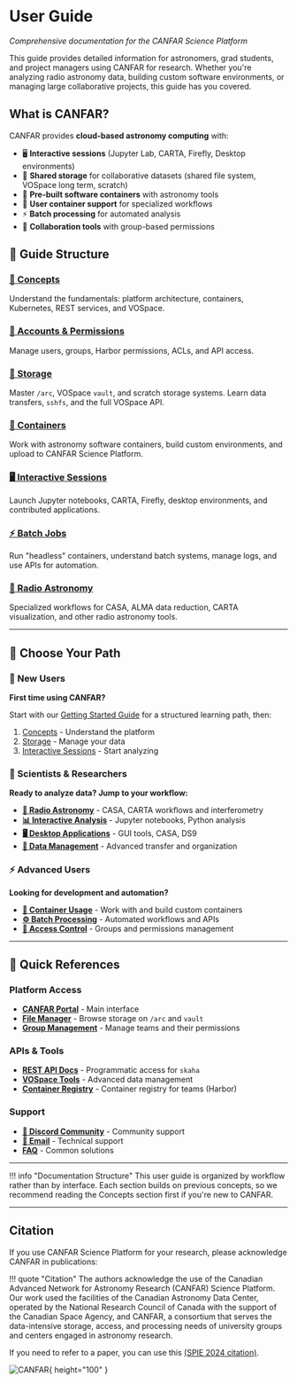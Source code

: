 # User Guide

*Comprehensive documentation for the CANFAR Science Platform*

This guide provides detailed information for astronomers, grad students, and project managers using CANFAR for research. Whether you're analyzing radio astronomy data, building custom software environments, or managing large collaborative projects, this guide has you covered.

## What is CANFAR?

CANFAR provides **cloud-based astronomy computing** with:

- 🖥️ **Interactive sessions** (Jupyter Lab, CARTA, Firefly, Desktop environments)
- 💾 **Shared storage** for collaborative datasets (shared file system, VOSpace long term, scratch)
- 🐳 **Pre-built software containers** with astronomy tools
- 🔧 **User container support** for specialized workflows
- ⚡ **Batch processing** for automated analysis
- 👥 **Collaboration tools** with group-based permissions

## 📖 Guide Structure

### [🧠 Concepts](concepts/index.md)

Understand the fundamentals: platform architecture, containers, Kubernetes, REST services, and VOSpace.

### [👥 Accounts & Permissions](accounts-permissions/index.md)

Manage users, groups, Harbor permissions, ACLs, and API access.

### [💾 Storage](storage/index.md)

Master `/arc`, VOSpace `vault`, and scratch storage systems. Learn data transfers, `sshfs`, and the full VOSpace API.

### [🐳 Containers](containers/index.md)

Work with astronomy software containers, build custom environments, and upload to CANFAR Science Platform.

### [🖥️ Interactive Sessions](interactive-sessions/index.md)

Launch Jupyter notebooks, CARTA, Firefly, desktop environments, and contributed applications.

### [⚡ Batch Jobs](batch-jobs/index.md)

Run "headless" containers, understand batch systems, manage logs, and use APIs for automation.

### [📡 Radio Astronomy](radio-astronomy/index.md)

Specialized workflows for CASA, ALMA data reduction, CARTA visualization, and other radio astronomy tools.

---

## 🎯 Choose Your Path

### 🌱 New Users

**First time using CANFAR?**

Start with our [Getting Started Guide](../get-started/index.md) for a structured learning path, then:

1. [Concepts](concepts/index.md) - Understand the platform
2. [Storage](storage/index.md) - Manage your data
3. [Interactive Sessions](interactive-sessions/index.md) - Start analyzing

### 🔬 Scientists & Researchers

**Ready to analyze data? Jump to your workflow:**

- **[🔭 Radio Astronomy](radio-astronomy/index.md)** - CASA, CARTA workflows and interferometry
- **[📊 Interactive Analysis](interactive-sessions/index.md)** - Jupyter notebooks, Python analysis
- **[🖥️ Desktop Applications](interactive-sessions/launch-desktop.md)** - GUI tools, CASA, DS9
- **[📁 Data Management](storage/index.md)** - Advanced transfer and organization

### ⚡ Advanced Users

**Looking for development and automation?**

- **[🐳 Container Usage](containers/index.md)** - Work with and build custom containers
- **[⚙️ Batch Processing](batch-jobs/index.md)** - Automated workflows and APIs
- **[🔐 Access Control](accounts-permissions/index.md)** - Groups and permissions management

---

## 🔗 Quick References

### Platform Access

- **[CANFAR Portal](https://www.canfar.net/science-portal/)** - Main interface
- **[File Manager](https://www.canfar.net/storage/arc/list)** - Browse storage on `/arc` and `vault`
- **[Group Management](https://www.cadc-ccda.hia-iha.nrc-cnrc.gc.ca/en/groups/)** - Manage teams and their permissions

### APIs & Tools

- **[REST API Docs](https://ws-uv.canfar.net/skaha)** - Programmatic access for `skaha`
- **[VOSpace Tools](storage/vospace-api.md)** - Advanced data management
- **[Container Registry](https://images.canfar.net/)** - Container registry for teams (Harbor)

### Support

- **[💬 Discord Community](https://discord.gg/vcCQ8QBvBa)** - Community support
- **[📧 Email](mailto:support@canfar.net)** - Technical support
- **[FAQ](../faq/index.md)** - Common solutions

---

!!! info "Documentation Structure"
    This user guide is organized by workflow rather than by interface. Each section builds on previous concepts, so we recommend reading the Concepts section first if you're new to CANFAR.

---

## Citation

If you use CANFAR Science Platform for your research, please acknowledge CANFAR in publications:

!!! quote "Citation"
    The authors acknowledge the use of the Canadian Advanced Network for Astronomy Research (CANFAR) Science Platform. Our work used the facilities of the Canadian Astronomy Data Center, operated by the National Research Council of Canada with the support of the Canadian Space Agency, and CANFAR, a consortium that serves the data-intensive storage, access, and processing needs of university groups and centers engaged in astronomy research. 
    
If you need to refer to a paper, you can use this  [(SPIE 2024 citation)](https://doi.org/10.1117/12.3020588).

![CANFAR](https://www.canfar.net/css/images/logo.png){ height="100" }
